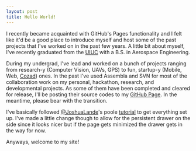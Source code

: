 ```yaml
---
layout: post
title: Hello World!
---
```


I recently became acquainted with GitHub's Pages functionality and I felt like it'd be a good place to introduce myself and host some of the past projects that I've worked on in the past few years. A little bit about myself, I've recently graduated from the [UIUC](http://www.illinois.edu) with a B.S. in Aerospace Engineering. 

During my undergrad, I've lead and worked on a bunch of projects ranging from research-y (Computer Vision, UAVs, GPS) to fun, startup-y (Mobile, Web, [Cozad](http://tec.illinois.edu/cozad)) ones. In the past I've used Assembla and SVN for most of the collaboration work on my personal, hackathon, research, and developmental projects. As some of them have been completed and cleared for release, I'll be posting their source codes to my [GitHub Page](http://www.github.com/derektrc). In the meantime, please bear with the transition.

I've basically followed [@JoshuaLande](https://twitter.com/joshualande)'s poole [tutorial](http://joshualande.com/jekyll-github-pages-poole/) to get everything set up. I've made a little change though to allow for the persistent drawer on the side since it looks nicer but if the page gets minimized the drawer gets in the way for now.

Anyways, welcome to my site!
